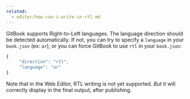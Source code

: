 ```yaml
---
related:
  - editor/how-can-i-write-in-rtl.md
---
```


                                                                                                                                                                                                                                                                                                                                                                                                             GitBook supports Right-to-Left languages. The language direction should be detected automatically. If not, you can try to specify a `language` in your `book.json` \(ex: `ar`\), or you can force GitBook to use `rtl` in your `book.json`:

```js
{
     "direction": "rtl",
     "language": "ar"
}
```

Note that in the Web Editor, RTL writing is not yet supported. _But_ it will correctly display in the final output, after publishing.

